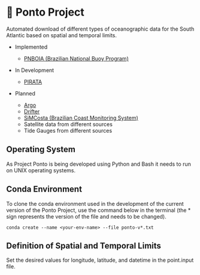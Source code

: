 # :trident: Ponto Project
Automated download of different types of oceanographic data for the South Atlantic based on spatial and temporal limits.

- Implemented
    - [PNBOIA (Brazilian National Buoy Program)](https://www.marinha.mil.br/chm/dados-do-goos-brasil/pnboia)

- In Development
    - [PIRATA](https://www.pmel.noaa.gov/gtmba/pmel-theme/atlantic-ocean-pirata)

- Planned
    - [Argo](https://argo.ucsd.edu/)
    - [Drifter](https://www.aoml.noaa.gov/phod/gdp/)
    - [SiMCosta (Brazilian Coast Monitoring System)](https://simcosta.furg.br/home)
    - Satellite data from different sources
    - Tide Gauges from different sources

## Operating System
As Project Ponto is being developed using Python and Bash it needs to run on UNIX operating systems.

## Conda Environment
To clone the conda environment used in the development of the current version of the Ponto Project, use the command below in the terminal (the * sign represents the version of the file and needs to be changed).

`conda create --name <your-env-name> --file ponto-v*.txt`

## Definition of Spatial and Temporal Limits
Set the desired values for longitude, latitude, and datetime in the point.input file.
